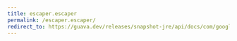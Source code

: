 ```yaml
---
title: escaper.escaper
permalink: /escaper.escaper/
redirect_to: https://guava.dev/releases/snapshot-jre/api/docs/com/google/common/escape/Escaper.html#Escaper--
---
```

